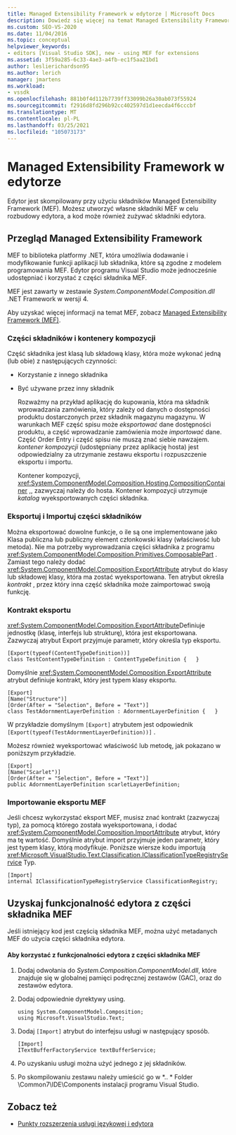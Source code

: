 ```yaml
---
title: Managed Extensibility Framework w edytorze | Microsoft Docs
description: Dowiedz się więcej na temat Managed Extensibility Framework, który umożliwia tworzenie własnych składników w celu rozbudowy edytora w Visual Studio SDK.
ms.custom: SEO-VS-2020
ms.date: 11/04/2016
ms.topic: conceptual
helpviewer_keywords:
- editors [Visual Studio SDK], new - using MEF for extensions
ms.assetid: 3f59a285-6c33-4ae3-a4fb-ec1f5aa21bd1
author: leslierichardson95
ms.author: lerich
manager: jmartens
ms.workload:
- vssdk
ms.openlocfilehash: 881b0f4d112b7739ff33099b26a30ab073f55924
ms.sourcegitcommit: f2916d8fd296b92cc402597d1d1eecda4f6cccbf
ms.translationtype: MT
ms.contentlocale: pl-PL
ms.lasthandoff: 03/25/2021
ms.locfileid: "105073173"
---
```

# <a name="managed-extensibility-framework-in-the-editor"></a>Managed Extensibility Framework w edytorze
Edytor jest skompilowany przy użyciu składników Managed Extensibility Framework (MEF). Możesz utworzyć własne składniki MEF w celu rozbudowy edytora, a kod może również zużywać składniki edytora.

## <a name="overview-of-the-managed-extensibility-framework"></a>Przegląd Managed Extensibility Framework
 MEF to biblioteka platformy .NET, która umożliwia dodawanie i modyfikowanie funkcji aplikacji lub składnika, które są zgodne z modelem programowania MEF. Edytor programu Visual Studio może jednocześnie udostępniać i korzystać z części składnika MEF.

 MEF jest zawarty w zestawie *System.ComponentModel.Composition.dll* .NET Framework w wersji 4.

 Aby uzyskać więcej informacji na temat MEF, zobacz [Managed Extensibility Framework (MEF)](/dotnet/framework/mef/index).

### <a name="component-parts-and-composition-containers"></a>Części składników i kontenery kompozycji
 Część składnika jest klasą lub składową klasy, która może wykonać jedną (lub obie) z następujących czynności:

- Korzystanie z innego składnika

- Być używane przez inny składnik

  Rozważmy na przykład aplikację do kupowania, która ma składnik wprowadzania zamówienia, który zależy od danych o dostępności produktu dostarczonych przez składnik magazynu magazynu. W warunkach MEF część spisu może *eksportować* dane dostępności produktu, a część wprowadzanie zamówienia może *importować* dane. Część Order Entry i część spisu nie muszą znać siebie nawzajem. *kontener kompozycji* (udostępniany przez aplikację hosta) jest odpowiedzialny za utrzymanie zestawu eksportu i rozpuszczenie eksportu i importu.

  Kontener kompozycji, <xref:System.ComponentModel.Composition.Hosting.CompositionContainer> ,, zazwyczaj należy do hosta. Kontener kompozycji utrzymuje *katalog* wyeksportowanych części składnika.

### <a name="export-and-import-component-parts"></a>Eksportuj i Importuj części składników
 Można eksportować dowolne funkcje, o ile są one implementowane jako Klasa publiczna lub publiczny element członkowski klasy (właściwość lub metoda). Nie ma potrzeby wyprowadzania części składnika z programu <xref:System.ComponentModel.Composition.Primitives.ComposablePart> . Zamiast tego należy dodać <xref:System.ComponentModel.Composition.ExportAttribute> atrybut do klasy lub składowej klasy, która ma zostać wyeksportowana. Ten atrybut określa *kontrakt* , przez który inna część składnika może zaimportować swoją funkcję.

### <a name="the-export-contract"></a>Kontrakt eksportu
 <xref:System.ComponentModel.Composition.ExportAttribute>Definiuje jednostkę (klasę, interfejs lub strukturę), która jest eksportowana. Zazwyczaj atrybut Export przyjmuje parametr, który określa typ eksportu.

```
[Export(typeof(ContentTypeDefinition))]
class TestContentTypeDefinition : ContentTypeDefinition {   }
```

 Domyślnie <xref:System.ComponentModel.Composition.ExportAttribute> atrybut definiuje kontrakt, który jest typem klasy eksportu.

```
[Export]
[Name("Structure")]
[Order(After = "Selection", Before = "Text")]
class TestAdornmentLayerDefinition : AdornmentLayerDefinition {   }
```

 W przykładzie domyślnym `[Export]` atrybutem jest odpowiednik `[Export(typeof(TestAdornmentLayerDefinition))]` .

 Możesz również wyeksportować właściwość lub metodę, jak pokazano w poniższym przykładzie.

```
[Export]
[Name("Scarlet")]
[Order(After = "Selection", Before = "Text")]
public AdornmentLayerDefinition scarletLayerDefinition;
```

### <a name="import-a-mef-export"></a>Importowanie eksportu MEF
 Jeśli chcesz wykorzystać eksport MEF, musisz znać kontrakt (zazwyczaj typ), za pomocą którego została wyeksportowana, i dodać <xref:System.ComponentModel.Composition.ImportAttribute> atrybut, który ma tę wartość. Domyślnie atrybut import przyjmuje jeden parametr, który jest typem klasy, którą modyfikuje. Poniższe wiersze kodu importują <xref:Microsoft.VisualStudio.Text.Classification.IClassificationTypeRegistryService> Typ.

```
[Import]
internal IClassificationTypeRegistryService ClassificationRegistry;
```

## <a name="get-editor-functionality-from-a-mef-component-part"></a>Uzyskaj funkcjonalność edytora z części składnika MEF
 Jeśli istniejący kod jest częścią składnika MEF, można użyć metadanych MEF do użycia części składnika edytora.

#### <a name="to-consume-editor-functionality-from-a-mef-component-part"></a>Aby korzystać z funkcjonalności edytora z części składnika MEF

1. Dodaj odwołania do *System.Composition.ComponentModel.dll*, które znajduje się w globalnej pamięci podręcznej zestawów (GAC), oraz do zestawów edytora.

2. Dodaj odpowiednie dyrektywy using.

    ```
    using System.ComponentModel.Composition;
    using Microsoft.VisualStudio.Text;
    ```

3. Dodaj `[Import]` atrybut do interfejsu usługi w następujący sposób.

    ```
    [Import]
    ITextBufferFactoryService textBufferService;
    ```

4. Po uzyskaniu usługi można użyć jednego z jej składników.

5. Po skompilowaniu zestawu należy umieścić go w *.. \* Folder \Common7\IDE\Components instalacji programu Visual Studio.

## <a name="see-also"></a>Zobacz też
- [Punkty rozszerzenia usługi językowej i edytora](../extensibility/language-service-and-editor-extension-points.md)
